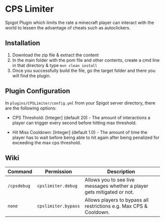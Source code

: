 # CPS Limiter

Spigot Plugin which limits the rate a minecraft player can interact with the world to lessen the advantage of cheats such as autoclickers.

## Installation

1) Download the zip file & extract the content
2) In the main folder with the pom file and other contents, create a cmd line in that directory & type `mvn clean install`
3) Once you successfully build the file, go the target folder and there you will find the plugin.

## Plugin Configuration

In `plugins/CPSLimiter/config.yml` from your Spigot server directory, there are the following options:

- CPS Threshold: [Integer] (default 20) - The amount of interactions a player can trigger every second before hitting max threshold.

- Hit Miss Cooldown: [Integer] (default 1.0) - The amount of time the player has to wait before being able to hit again after being penalized for exceeding the max cps threshold.

## Wiki

| Command     | Permission          | Description                                                             |
|-------------|---------------------|-------------------------------------------------------------------------|
| `/cpsdebug` | `cpslimiter.debug`  | Allows you to see live messages whether a player gets mitigated or not. |
| `none`      | `cpslimiter.bypass` | Allows players to bypass all restrictions e.g. Max CPS & Cooldown.      |

